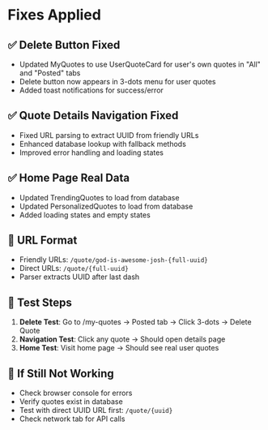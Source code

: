 # Fixes Applied

## ✅ **Delete Button Fixed**
- Updated MyQuotes to use UserQuoteCard for user's own quotes in "All" and "Posted" tabs
- Delete button now appears in 3-dots menu for user quotes
- Added toast notifications for success/error

## ✅ **Quote Details Navigation Fixed**
- Fixed URL parsing to extract UUID from friendly URLs
- Enhanced database lookup with fallback methods
- Improved error handling and loading states

## ✅ **Home Page Real Data**
- Updated TrendingQuotes to load from database
- Updated PersonalizedQuotes to load from database
- Added loading states and empty states

## 🔧 **URL Format**
- Friendly URLs: `/quote/god-is-awesome-josh-{full-uuid}`
- Direct URLs: `/quote/{full-uuid}`
- Parser extracts UUID after last dash

## 🧪 **Test Steps**
1. **Delete Test**: Go to /my-quotes → Posted tab → Click 3-dots → Delete Quote
2. **Navigation Test**: Click any quote → Should open details page
3. **Home Test**: Visit home page → Should see real user quotes

## 🐛 **If Still Not Working**
- Check browser console for errors
- Verify quotes exist in database
- Test with direct UUID URL first: `/quote/{uuid}`
- Check network tab for API calls